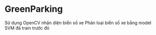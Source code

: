 # GreenParking
Sử dụng OpenCV nhận diện biển số xe
Phân loại biển số xe bằng model SVM đã train trước đó
